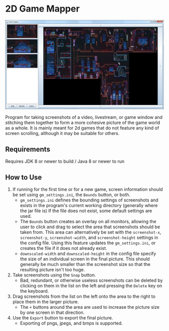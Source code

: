# 2D Game Mapper
![The program in action](example.png)

Program for taking screenshots of a video, livestream, or game window and stitching them together to form a more cohesive picture of the game world as a whole.
It is mainly meant for 2d games that do not feature any kind of screen scrolling, although it may be suitable for others.

## Requirements

Requires JDK 8 or newer to build / Java 8 or newer to run

## How to Use

1. If running for the first time or for a new game, screen information should be set using `gm_settings.ini`, the `Bounds` button, or both.
	- `gm_settings.ini` defines the bounding settings of screenshots and exists in the program's current working directory (generally where the jar file is)
		If the file does not exist, some default settings are used.
	- The `Bounds` button creates an overlay on all monitors, allowing the user to click and drag to select the area that screenshots should be taken from.
		This area can alternatively be set with the `screenshot-x`, `screenshot-y`, `screenshot-width`, and `screenshot-height` settings in the config file.
		Using this feature updates the `gm_settings.ini`, or creates the file if it does not already exist.
	- `downscaled-width` and `downscaled-height` in the config file specify the size of an individual screen in the final picture.
		This should generally be much smaller than the screenshot size so that the resulting picture isn't too huge.
2. Take screenshots using the `Snap` button.
	- Bad, redundant, or otherwise useless screenshots can be deleted by clicking on them in the list on the left and pressing the `Delete` key on the keyboard.
3. Drag screenshots from the list on the left onto the area to the right to place them in the larger picture.
	- The `+` buttons around the area are used to increase the picture size by one screen in that direction.
4. Use the `Export` button to export the final picture.
	- Exporting of pngs, jpegs, and bmps is supported.